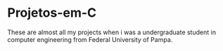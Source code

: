 # Projetos-em-C
These are almost all my projects when i was a undergraduate student in computer engineering from Federal University of Pampa.
